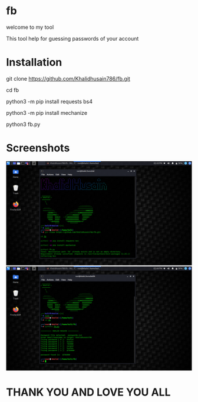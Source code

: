 # fb

welcome to my tool  

This tool help for guessing passwords of your account 

# Installation 

git clone https://github.com/Khalidhusain786/fb.git 

cd fb 

python3 -m pip install requests bs4

python3 -m pip install mechanize  

python3 fb.py 

# Screenshots
![CAPTURE 1](https://github.com/Khalidhusain786/fb/blob/main/Screenshot_2021-07-19_14_43_17.png) 
![CAPTURE 1](https://github.com/Khalidhusain786/fb/blob/main/Screenshot_2021-07-19_14_44_28.png) 


# THANK YOU AND LOVE YOU ALL

